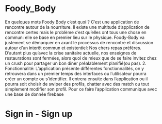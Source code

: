# Foody_Body

En quelques mots Foody Body c’est quoi ?
C’est une application de rencontre autour de la nourriture.
Il existe une multitude d’application de rencontre certes mais le problème c’est qu’elles ont tous une chose en commun: elle se base en premier lieu sur le physique.
Foody-Body va justement se démarquer en axant le processus de rencontre et discussion autour d’un interêt commun et existentiel: Nos chers repas préfères.
D’autant plus qu’avec la crise sanitaire actuelle, nos enseignes de restaurations sont fermées, alors quoi de mieux que de se faire invitez chez un crush pour partager un bon diner préalablement planifié(ou pas).
2. Fonctionnalité:
L’application présente différentes fonctionnalités, on y retrouvera dans un premier temps des interfaces ou l’utilisateur pourra créer un compte ou s’identifier.
Il entrera ensuite dans l’application ou il pourra soit choisir de swiper des profils, chatter avec des match ou tout simplement modifier son profil. Pour ce faire l’application communique avec une base de donnée firebase

# Sign in - Sign up

